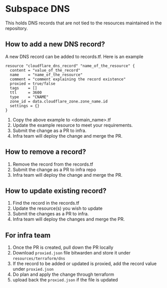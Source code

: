 # Subspace DNS

This holds DNS records that are not tied to the resources maintained in the repository.

## How to add a new DNS record?

A new DNS record can be added to records.tf. Here is an example

```
resource "cloudflare_dns_record" "name_of_the_resource" {
  content = "value_of_the_record"
  name    = "name_of_the_resource"
  comment = "comment explaining the record existence"
  proxied = true/false
  tags    = []
  ttl     = 3600
  type    = "CNAME"
  zone_id = data.cloudflare_zone.zone_name.id
  settings = {}
}
```

1. Copy the above example to <domain_name>.tf
2. Update the example resource to meet your requirements.
3. Submit the change as a PR to infra.
4. Infra team will deploy the change and merge the PR.

## How to remove a record?

1. Remove the record from the records.tf
2. Submit the change as a PR to infra repo
3. Infra team will deploy the change and merge the PR.

## How to update existing record?

1. Find the record in the records.tf
2. Update the resource(s) you wish to update
3. Submit the changes as a PR to infra.
4. Infra team will deploy the changes and merge the PR.

## For infra team

1. Once the PR is created, pull down the PR locally
2. Download `proxied.json` file bitwarden and store it under `resources/terraform/dns`
3. If the record to be added or updated is proxied, add the record value under `proxied.json`
4. Do plan and apply the change through terraform
5. upload back the `proxied.json` if the file is updated
